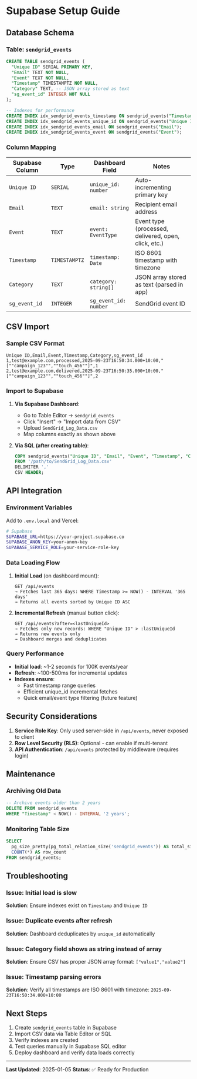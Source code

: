 # Supabase Setup Guide

## Database Schema

### Table: `sendgrid_events`

```sql
CREATE TABLE sendgrid_events (
  "Unique ID" SERIAL PRIMARY KEY,
  "Email" TEXT NOT NULL,
  "Event" TEXT NOT NULL,
  "Timestamp" TIMESTAMPTZ NOT NULL,
  "Category" TEXT, -- JSON array stored as text
  "sg_event_id" INTEGER NOT NULL
);

-- Indexes for performance
CREATE INDEX idx_sendgrid_events_timestamp ON sendgrid_events("Timestamp");
CREATE INDEX idx_sendgrid_events_unique_id ON sendgrid_events("Unique ID");
CREATE INDEX idx_sendgrid_events_email ON sendgrid_events("Email");
CREATE INDEX idx_sendgrid_events_event ON sendgrid_events("Event");
```

### Column Mapping

| Supabase Column | Type | Dashboard Field | Notes |
|-----------------|------|-----------------|-------|
| `Unique ID` | `SERIAL` | `unique_id: number` | Auto-incrementing primary key |
| `Email` | `TEXT` | `email: string` | Recipient email address |
| `Event` | `TEXT` | `event: EventType` | Event type (processed, delivered, open, click, etc.) |
| `Timestamp` | `TIMESTAMPTZ` | `timestamp: Date` | ISO 8601 timestamp with timezone |
| `Category` | `TEXT` | `category: string[]` | JSON array stored as text (parsed in app) |
| `sg_event_id` | `INTEGER` | `sg_event_id: number` | SendGrid event ID |

## CSV Import

### Sample CSV Format
```csv
Unique ID,Email,Event,Timestamp,Category,sg_event_id
1,test@example.com,processed,2025-09-23T16:50:34.000+10:00,"[""campaign_123"",""touch_456""]",1
2,test@example.com,delivered,2025-09-23T16:50:35.000+10:00,"[""campaign_123"",""touch_456""]",2
```

### Import to Supabase

1. **Via Supabase Dashboard**:
   - Go to Table Editor → `sendgrid_events`
   - Click "Insert" → "Import data from CSV"
   - Upload `SendGrid_Log_Data.csv`
   - Map columns exactly as shown above

2. **Via SQL (after creating table)**:
   ```sql
   COPY sendgrid_events("Unique ID", "Email", "Event", "Timestamp", "Category", "sg_event_id")
   FROM '/path/to/SendGrid_Log_Data.csv'
   DELIMITER ','
   CSV HEADER;
   ```

## API Integration

### Environment Variables

Add to `.env.local` and Vercel:

```bash
# Supabase
SUPABASE_URL=https://your-project.supabase.co
SUPABASE_ANON_KEY=your-anon-key
SUPABASE_SERVICE_ROLE=your-service-role-key
```

### Data Loading Flow

1. **Initial Load** (on dashboard mount):
   ```
   GET /api/events
   → Fetches last 365 days: WHERE Timestamp >= NOW() - INTERVAL '365 days'
   → Returns all events sorted by Unique ID ASC
   ```

2. **Incremental Refresh** (manual button click):
   ```
   GET /api/events?after=<lastUniqueId>
   → Fetches only new records: WHERE "Unique ID" > :lastUniqueId
   → Returns new events only
   → Dashboard merges and deduplicates
   ```

### Query Performance

- **Initial load**: ~1-2 seconds for 100K events/year
- **Refresh**: ~100-500ms for incremental updates
- **Indexes ensure**:
  - Fast timestamp range queries
  - Efficient unique_id incremental fetches
  - Quick email/event type filtering (future feature)

## Security Considerations

1. **Service Role Key**: Only used server-side in `/api/events`, never exposed to client
2. **Row Level Security (RLS)**: Optional - can enable if multi-tenant
3. **API Authentication**: `/api/events` protected by middleware (requires login)

## Maintenance

### Archiving Old Data

```sql
-- Archive events older than 2 years
DELETE FROM sendgrid_events
WHERE "Timestamp" < NOW() - INTERVAL '2 years';
```

### Monitoring Table Size

```sql
SELECT
  pg_size_pretty(pg_total_relation_size('sendgrid_events')) AS total_size,
  COUNT(*) AS row_count
FROM sendgrid_events;
```

## Troubleshooting

### Issue: Initial load is slow
**Solution**: Ensure indexes exist on `Timestamp` and `Unique ID`

### Issue: Duplicate events after refresh
**Solution**: Dashboard deduplicates by `unique_id` automatically

### Issue: Category field shows as string instead of array
**Solution**: Ensure CSV has proper JSON array format: `["value1","value2"]`

### Issue: Timestamp parsing errors
**Solution**: Verify all timestamps are ISO 8601 with timezone: `2025-09-23T16:50:34.000+10:00`

## Next Steps

1. Create `sendgrid_events` table in Supabase
2. Import CSV data via Table Editor or SQL
3. Verify indexes are created
4. Test queries manually in Supabase SQL editor
5. Deploy dashboard and verify data loads correctly

---

**Last Updated**: 2025-01-05
**Status**: ✅ Ready for Production

